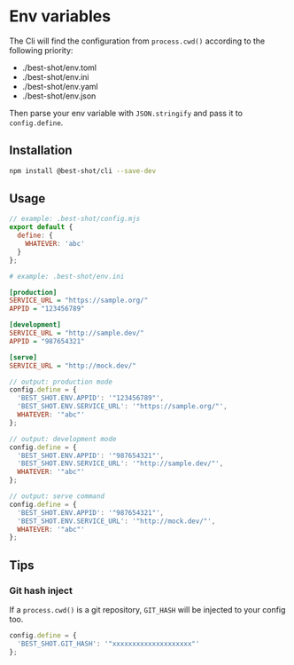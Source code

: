 # Env variables

The Cli will find the configuration from `process.cwd()` according to the following priority:

- ./best-shot/env.toml
- ./best-shot/env.ini
- ./best-shot/env.yaml
- ./best-shot/env.json

Then parse your env variable with `JSON.stringify` and pass it to `config.define`.

## Installation

```bash
npm install @best-shot/cli --save-dev
```

## Usage

```mjs
// example: .best-shot/config.mjs
export default {
  define: {
    WHATEVER: 'abc'
  }
};
```

```ini
# example: .best-shot/env.ini

[production]
SERVICE_URL = "https://sample.org/"
APPID = "123456789"

[development]
SERVICE_URL = "http://sample.dev/"
APPID = "987654321"

[serve]
SERVICE_URL = "http://mock.dev/"
```

```mjs
// output: production mode
config.define = {
  'BEST_SHOT.ENV.APPID': '"123456789"',
  'BEST_SHOT.ENV.SERVICE_URL': '"https://sample.org/"',
  WHATEVER: '"abc"'
};

// output: development mode
config.define = {
  'BEST_SHOT.ENV.APPID': '"987654321"',
  'BEST_SHOT.ENV.SERVICE_URL': '"http://sample.dev/"',
  WHATEVER: '"abc"'
};

// output: serve command
config.define = {
  'BEST_SHOT.ENV.APPID': '"987654321"',
  'BEST_SHOT.ENV.SERVICE_URL': '"http://mock.dev/"',
  WHATEVER: '"abc"'
};
```

## Tips

### Git hash inject

If a `process.cwd()` is a git repository, `GIT_HASH` will be injected to your config too.

```mjs
config.define = {
  'BEST_SHOT.GIT_HASH': '"xxxxxxxxxxxxxxxxxxxx"'
};
```
